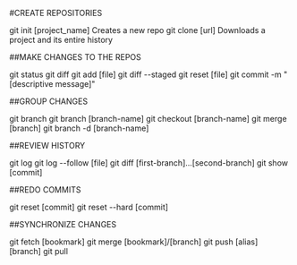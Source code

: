 #CREATE REPOSITORIES

git init [project_name] 	Creates a new repo
git clone [url]			Downloads a project and its entire history

##MAKE CHANGES TO THE REPOS

git status
git diff
git add [file]
git diff --staged
git reset [file]
git commit -m "[descriptive message]"

##GROUP CHANGES

git branch
git branch [branch-name]
git checkout [branch-name]
git merge [branch]
git branch -d [branch-name]

##REVIEW HISTORY

git log
git log --follow [file]
git diff [first-branch]...[second-branch]
git show [commit]

##REDO COMMITS

git reset [commit]
git reset --hard [commit]

##SYNCHRONIZE CHANGES

git fetch [bookmark]
git merge [bookmark]/[branch]
git push [alias] [branch]
git pull

